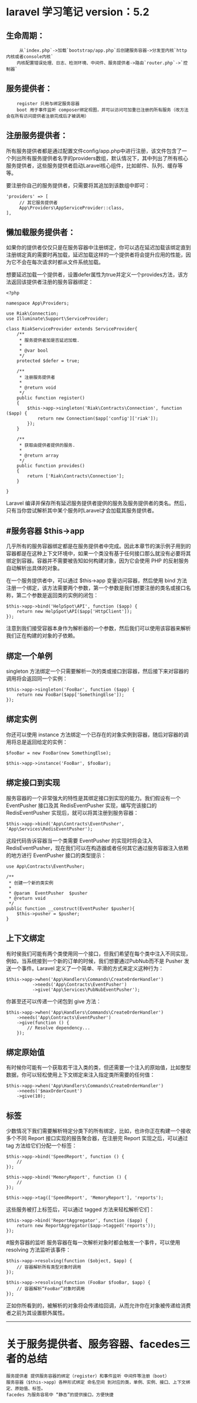 # laravel 学习笔记  version：5.2
## 生命周期：
		 从`index.php`->加载`bootstrap/app.php`后创建服务容器->分发至内核`http内核或者console内核`
		内核配置错误处理、日志、检测环境、中间件、服务提供者->路由`router.php`->`控制器`
## 服务提供者：
		register 只用与绑定服务容器
		boot 用于事件监听 composer绑定视图，并可以访问可加重已注册的所有服务（改方法会在所有访问提供者注册完成后才被调用）
## 注册服务提供者：
所有服务提供者都是通过配置文件config/app.php中进行注册，该文件包含了一个列出所有服务提供者名字的providers数组，默认情况下，其中列出了所有核心服务提供者，这些服务提供者启动Laravel核心组件，比如邮件、队列、缓存等等。

要注册你自己的服务提供者，只需要将其追加到该数组中即可：	
```
'providers' => [
     // 其它服务提供者
     App\Providers\AppServiceProvider::class,
],
```	
## 懒加载服务提供者：
如果你的提供者仅仅只是在服务容器中注册绑定，你可以选在延迟加载该绑定直到注册绑定真的需要时再加载，延迟加载这样的一个提供者将会提升应用的性能，因为它不会在每次请求时都从文件系统加载。

想要延迟加载一个提供者，设置defer属性为true并定义一个provides方法，该方法返回该提供者注册的服务容器绑定：

```
<?php

namespace App\Providers;

use Riak\Connection;
use Illuminate\Support\ServiceProvider;

class RiakServiceProvider extends ServiceProvider{
    /**
     * 服务提供者加是否延迟加载.
     *
     * @var bool
     */
    protected $defer = true;

    /**
     * 注册服务提供者
     *
     * @return void
     */
    public function register()
    {
        $this->app->singleton('Riak\Contracts\Connection', function ($app) {
            return new Connection($app['config']['riak']);
        });
    }

    /**
     * 获取由提供者提供的服务.
     *
     * @return array
     */
    public function provides()
    {
        return ['Riak\Contracts\Connection'];
    }

}
```
Laravel 编译并保存所有延迟服务提供者提供的服务及服务提供者的类名。然后，只有当你尝试解析其中某个服务时Laravel才会加载其服务提供者。



#服务容器 $this->app
----
几乎所有的服务容器绑定都是在服务提供者中完成。因此本章节的演示例子用到的容器都是在这种上下文环境中，如果一个类没有基于任何接口那么就没有必要将其绑定到容器。容器并不需要被告知如何构建对象，因为它会使用 PHP 的反射服务自动解析出具体的对象。

在一个服务提供者中，可以通过 $this->app 变量访问容器，然后使用 bind 方法注册一个绑定，该方法需要两个参数，第一个参数是我们想要注册的类名或接口名称，第二个参数是返回类的实例的闭包：
```
$this->app->bind('HelpSpot\API', function ($app) {
    return new HelpSpot\API($app['HttpClient']);
});
```
注意到我们接受容器本身作为解析器的一个参数，然后我们可以使用该容器来解析我们正在构建的对象的子依赖。

绑定一个单例
---
singleton 方法绑定一个只需要解析一次的类或接口到容器，然后接下来对容器的调用将会返回同一个实例：
```
$this->app->singleton('FooBar', function ($app) {
    return new FooBar($app['SomethingElse']);
});
```
绑定实例
---
你还可以使用 instance 方法绑定一个已存在的对象实例到容器，随后对容器的调用将总是返回给定的实例：
```
$fooBar = new FooBar(new SomethingElse);

$this->app->instance('FooBar', $fooBar);
```
绑定接口到实现
---
服务容器的一个非常强大的特性是其绑定接口到实现的能力。我们假设有一个 EventPusher 接口及其 RedisEventPusher 实现，编写完该接口的 RedisEventPusher 实现后，就可以将其注册到服务容器：
```
$this->app->bind('App\Contracts\EventPusher', 'App\Services\RedisEventPusher');
```
这段代码告诉容器当一个类需要 EventPusher 的实现时将会注入 RedisEventPusher，现在我们可以在构造器或者任何其它通过服务容器注入依赖的地方进行 EventPusher 接口的类型提示：
```
use App\Contracts\EventPusher;

/**
 * 创建一个新的类实例
 *
 * @param  EventPusher  $pusher
 * @return void
 */
public function __construct(EventPusher $pusher){
    $this->pusher = $pusher;
}
```
上下文绑定
----
有时侯我们可能有两个类使用同一个接口，但我们希望在每个类中注入不同实现，例如，当系统接到一个新的订单的时候，我们想要通过PubNub而不是 Pusher 发送一个事件。Laravel 定义了一个简单、平滑的方式来定义这种行为：
```
$this->app->when('App\Handlers\Commands\CreateOrderHandler')
          ->needs('App\Contracts\EventPusher')
          ->give('App\Services\PubNubEventPusher');
```
你甚至还可以传递一个闭包到 give 方法：
```
$this->app->when('App\Handlers\Commands\CreateOrderHandler')
    ->needs('App\Contracts\EventPusher')
    ->give(function () {
        // Resolve dependency...
    });
```    
绑定原始值
---
有时候你可能有一个获取若干注入类的类，但还需要一个注入的原始值，比如整型数据，你可以轻松使用上下文绑定来注入指定类所需要的任何值：
```
$this->app->when('App\Handlers\Commands\CreateOrderHandler')
    ->needs('$maxOrderCount')
    ->give(10);
```
标签
---
少数情况下我们需要解析特定分类下的所有绑定，比如，也许你正在构建一个接收多个不同 Report 接口实现的报告聚合器，在注册完 Report 实现之后，可以通过 tag 方法给它们分配一个标签：
```
$this->app->bind('SpeedReport', function () {
    //
});

$this->app->bind('MemoryReport', function () {
    //
});

$this->app->tag(['SpeedReport', 'MemoryReport'], 'reports');
```
这些服务被打上标签后，可以通过 tagged 方法来轻松解析它们：
```
$this->app->bind('ReportAggregator', function ($app) {
    return new ReportAggregator($app->tagged('reports'));
});
```
#服务容器的监听
服务容器在每一次解析对象时都会触发一个事件，可以使用 resolving 方法监听该事件：
```
$this->app->resolving(function ($object, $app) {
    // 容器解析所有类型对象时调用
});

$this->app->resolving(function (FooBar $fooBar, $app) {
    // 容器解析“FooBar”对象时调用
});
```
正如你所看到的，被解析的对象将会传递给回调，从而允许你在对象被传递给消费者之前为其设置额外属性。

---------------------
关于服务提供者、服务容器、facedes三者的总结
==
	服务提供者 提供服务容器的绑定（register）和事件监听 中间件等注册（boot）
	服务容器（$this->app）各种形式绑定 命名空间 到对应的类，单例、实例、接口、上下文绑定、原始值、标签。
	facedes 为服务容易中 “静态”的提供接口，方便快捷














